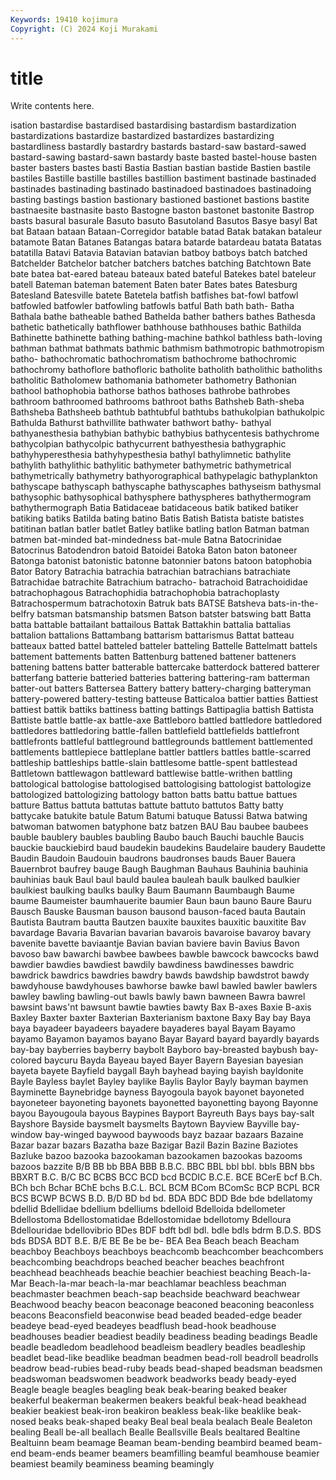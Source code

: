 ```yaml
---
Keywords: 19410 kojimura
Copyright: (C) 2024 Koji Murakami
---
```


# title

Write contents here.



isation bastardise
bastardised bastardising bastardism bastardization bastardizations bastardize bastardized bastardizes bastardizing bastardliness
bastardly bastardry bastards bastard-saw bastard-sawed bastard-sawing bastard-sawn bastardy baste basted
bastel-house basten baster basters bastes basti Bastia Bastian bastian bastide
Bastien bastile bastiles Bastille bastille bastilles bastillion bastiment bastinade bastinaded
bastinades bastinading bastinado bastinadoed bastinadoes bastinadoing basting bastings bastion bastionary
bastioned bastionet bastions bastite bastnaesite bastnasite basto Bastogne baston bastonet
bastonite Bastrop basts basural basurale Basuto basuto Basutoland Basutos Basye
basyl Bat bat Bataan bataan Bataan-Corregidor batable batad Batak batakan
bataleur batamote Batan Batanes Batangas batara batarde batardeau batata Batatas
batatilla Batavi Batavia Batavian batavian batboy batboys batch batched Batchelder
Batchelor batcher batchers batches batching Batchtown Bate bate batea bat-eared
bateau bateaux bated bateful Batekes batel bateleur batell Bateman bateman
batement Baten bater Bates bates Batesburg Batesland Batesville batete Batetela
batfish batfishes bat-fowl batfowl batfowled batfowler batfowling batfowls batful Bath
bath bath- Batha Bathala bathe batheable bathed Bathelda bather bathers
bathes Bathesda bathetic bathetically bathflower bathhouse bathhouses bathic Bathilda Bathinette
bathinette bathing bathing-machine bathkol bathless bath-loving bathman bathmat bathmats bathmic
bathmism bathmotropic bathmotropism batho- bathochromatic bathochromatism bathochrome bathochromic bathochromy bathoflore
bathofloric batholite batholith batholithic batholiths batholitic Batholomew bathomania bathometer bathometry
Bathonian bathool bathophobia bathorse bathos bathoses bathrobe bathrobes bathroom bathroomed
bathrooms bathroot baths Bathsheb Bath-sheba Bathsheba Bathsheeb bathtub bathtubful bathtubs
bathukolpian bathukolpic Bathulda Bathurst bathvillite bathwater bathwort bathy- bathyal bathyanesthesia
bathybian bathybic bathybius bathycentesis bathychrome bathycolpian bathycolpic bathycurrent bathyesthesia bathygraphic
bathyhyperesthesia bathyhypesthesia bathyl bathylimnetic bathylite bathylith bathylithic bathylitic bathymeter bathymetric
bathymetrical bathymetrically bathymetry bathyorographical bathypelagic bathyplankton bathyscape bathyscaph bathyscaphe bathyscaphes
bathyseism bathysmal bathysophic bathysophical bathysphere bathyspheres bathythermogram bathythermograph Batia Batidaceae
batidaceous batik batiked batiker batiking batiks Batilda bating batino Batis
Batish Batista batiste batistes batitinan batlan batler batlet Batley batlike
batling batlon Batman batman batmen bat-minded bat-mindedness bat-mule Batna Batocrinidae
Batocrinus Batodendron batoid Batoidei Batoka Baton baton batoneer Batonga batonist
batonistic batonne batonnier batons batoon batophobia Bator Batory Batrachia batrachia
batrachian batrachians batrachiate Batrachidae batrachite Batrachium batracho- batrachoid Batrachoididae batrachophagous
Batrachophidia batrachophobia batrachoplasty Batrachospermum batrachotoxin Batruk bats BATSE Batsheva bats-in-the-belfry
batsman batsmanship batsmen Batson batster batswing batt Batta batta battable
battailant battailous Battak Battakhin battalia battalias battalion battalions Battambang battarism
battarismus Battat batteau batteaux batted battel batteled batteler batteling Battelle
Battelmatt battels battement battements batten Battenburg battened battener batteners battening
battens batter batterable battercake batterdock battered batterer batterfang batterie batteried
batteries battering battering-ram batterman batter-out batters Battersea Battery battery battery-charging
batteryman battery-powered battery-testing batteuse Batticaloa battier batties Battiest battiest battik
battiks battiness batting battings Battipaglia battish Battista Battiste battle battle-ax
battle-axe Battleboro battled battledore battledored battledores battledoring battle-fallen battlefield battlefields
battlefront battlefronts battleful battleground battlegrounds battlement battlemented battlements battlepiece battleplane
battler battlers battles battle-scarred battleship battleships battle-slain battlesome battle-spent battlestead
Battletown battlewagon battleward battlewise battle-writhen battling battological battologise battologised battologising
battologist battologize battologized battologizing battology batton batts battu battue battues
batture Battus battuta battutas battute battuto battutos Batty batty battycake
batukite batule Batum Batumi batuque Batussi Batwa batwing batwoman batwomen
batyphone batz batzen BAU Bau baubee baubees bauble baublery baubles
baubling Baubo bauch Bauchi bauchle Baucis bauckie bauckiebird baud baudekin
baudekins Baudelaire baudery Baudette Baudin Baudoin Baudouin baudrons baudronses bauds
Bauer Bauera Bauernbrot baufrey bauge Baugh Baughman Bauhaus Bauhinia bauhinia
bauhinias bauk Baul baul bauld baulea bauleah baulk baulked baulkier
baulkiest baulking baulks baulky Baum Baumann Baumbaugh Baume baume Baumeister
baumhauerite baumier Baun baun bauno Baure Bauru Bausch Bauske Bausman
bauson bausond bauson-faced bauta Bautain Bautista Bautram bautta Bautzen bauxite
bauxites bauxitic bauxitite Bav bavardage Bavaria Bavarian bavarian bavarois bavaroise
bavaroy bavary bavenite bavette baviaantje Bavian bavian baviere bavin Bavius
Bavon bavoso baw bawarchi bawbee bawbees bawble bawcock bawcocks bawd
bawdier bawdies bawdiest bawdily bawdiness bawdinesses bawdric bawdrick bawdrics bawdries
bawdry bawds bawdship bawdstrot bawdy bawdyhouse bawdyhouses bawhorse bawke bawl
bawled bawler bawlers bawley bawling bawling-out bawls bawly bawn bawneen
Bawra bawrel bawsint baws'nt bawsunt bawtie bawties bawty Bax B-axes
Baxie B-axis Baxley Baxter baxter Baxterian Baxterianism baxtone Baxy Bay
bay Baya baya bayadeer bayadeers bayadere bayaderes bayal Bayam Bayamo
bayamo Bayamon bayamos bayano Bayar Bayard bayard bayardly bayards bay-bay
bayberries bayberry baybolt Bayboro bay-breasted baybush bay-colored baycuru Bayda Bayeau
bayed Bayer Bayern Bayesian bayesian bayeta bayete Bayfield baygall Bayh
bayhead baying bayish bayldonite Bayle Bayless baylet Bayley baylike Baylis
Baylor Bayly bayman baymen Bayminette Baynebridge bayness Bayogoula bayok bayonet
bayoneted bayoneteer bayoneting bayonets bayonetted bayonetting bayong Bayonne bayou Bayougoula
bayous Baypines Bayport Bayreuth Bays bays bay-salt Bayshore Bayside baysmelt
baysmelts Baytown Bayview Bayville bay-window bay-winged baywood baywoods bayz bazaar
bazaars Bazaine Bazar bazar bazars Bazatha baze Bazigar Bazil Bazin
Bazine Baziotes Bazluke bazoo bazooka bazookaman bazookamen bazookas bazooms bazoos
bazzite B/B BB bb BBA BBB B.B.C. BBC BBL bbl
bbl. bbls BBN bbs BBXRT B.C. B/C BC BCBS BCC
BCD bcd BCDIC B.C.E. BCE BCerE bcf B.Ch. BCh bch
Bchar BChE bchs B.C.L. BCL BCM BCom BComSc BCP BCPL
BCR BCS BCWP BCWS B.D. B/D BD bd bd. BDA
BDC BDD Bde bde bdellatomy bdellid Bdellidae bdellium bdelliums bdelloid
Bdelloida bdellometer Bdellostoma Bdellostomatidae Bdellostomidae bdellotomy Bdelloura Bdellouridae bdellovibrio BDes
BDF bdft bdl bdl. bdle bdls bdrm B.D.S. BDS bds
BDSA BDT B.E. B/E BE Be be be- BEA Bea
Beach beach Beacham beachboy Beachboys beachboys beachcomb beachcomber beachcombers beachcombing
beachdrops beached beacher beaches beachfront beachhead beachheads beachie beachier beachiest
beaching Beach-la-Mar Beach-la-mar beach-la-mar beachlamar beachless beachman beachmaster beachmen beach-sap
beachside beachward beachwear Beachwood beachy beacon beaconage beaconed beaconing beaconless
beacons Beaconsfield beaconwise bead beaded beaded-edge beader beadeye bead-eyed beadeyes
beadflush bead-hook beadhouse beadhouses beadier beadiest beadily beadiness beading beadings
Beadle beadle beadledom beadlehood beadleism beadlery beadles beadleship beadlet bead-like
beadlike beadman beadmen bead-roll beadroll beadrolls beadrow bead-rubies bead-ruby beads
bead-shaped beadsman beadsmen beadswoman beadswomen beadwork beadworks beady beady-eyed Beagle
beagle beagles beagling beak beak-bearing beaked beaker beakerful beakerman beakermen
beakers beakful beak-head beakhead beakier beakiest beak-iron beakiron beakless beak-like
beaklike beak-nosed beaks beak-shaped beaky Beal beal beala bealach Beale
Bealeton bealing Beall be-all beallach Bealle Beallsville Beals bealtared Bealtine
Bealtuinn beam beamage Beaman beam-bending beambird beamed beam-end beam-ends beamer
beamers beamfilling beamful beamhouse beamier beamiest beamily beaminess beaming beamingly

